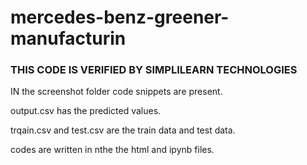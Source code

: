 # mercedes-benz-greener-manufacturin  

### THIS CODE IS VERIFIED BY SIMPLILEARN TECHNOLOGIES ####

IN the screenshot folder code snippets are present.

output.csv has the predicted values.

trqain.csv and test.csv are the train data and test data.

codes are written in nthe the html and ipynb files.
